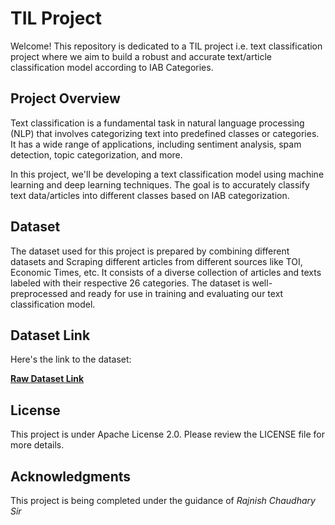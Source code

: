 # TIL Project


Welcome! This repository is dedicated to a TIL project i.e. text classification project where we aim to build a robust and accurate text/article classification model according to IAB Categories.

## Project Overview

Text classification is a fundamental task in natural language processing (NLP) that involves categorizing text into predefined classes or categories. It has a wide range of applications, including sentiment analysis, spam detection, topic categorization, and more.

In this project, we'll be developing a text classification model using machine learning and deep learning techniques. The goal is to accurately classify text data/articles into different classes based on IAB categorization.

## Dataset

The dataset used for this project is prepared by combining different datasets and Scraping different articles from different sources like TOI, Economic Times, etc. It consists of a diverse collection of articles and texts labeled with their respective 26 categories. The dataset is well-preprocessed and ready for use in training and evaluating our text classification model.

## Dataset Link

 Here's the link to the dataset:

[**Raw Dataset Link**](https://drive.google.com/file/d/1tl13Nt2J-9A6qFR4VxssQm_7Gx2DS5f3/view?usp=sharing)

## License
This project is under Apache License 2.0. Please review the LICENSE file for more details.

## Acknowledgments
This project is being completed under the guidance of *Rajnish Chaudhary Sir*
